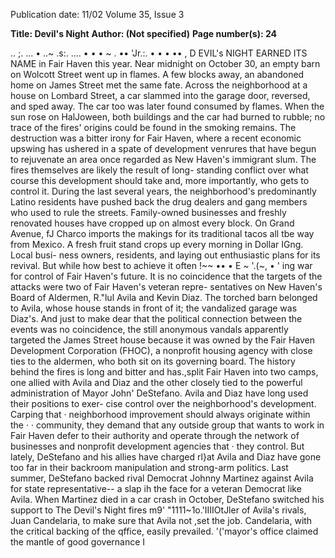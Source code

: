 Publication date: 11/02
Volume 35, Issue 3

**Title: Devil's Night**
**Author:  (Not specified)**
**Page number(s): 24**

.. 
;. ... 
• ..~ .s:. 
.... • • 
• ~ 
. •• 
'Jr.:. • • • •• 
, 
D
EVIL's NIGHT EARNED ITS NAME in Fair Haven this year. Near 
midnight on October 30, an empty barn on Wolcott Street went 
up in flames. A few blocks away, an abandoned home on James Street 
met the same fate. Across the neighborhood at a house on Lombard 
Street, a car slammed into the garage door, reversed, and sped away. 
The car too was later found consumed by flames. When the sun rose 
on HalJoween, both buildings and the car had burned to rubble; no 
trace of the fires' origins could be found in the smoking remains. 
The destruction was a bitter irony for Fair Haven, where a recent 
economic upswing has ushered in a spate of development venrures 
that have begun to rejuvenate an area once regarded as New Haven's 
immigrant slum. The fires themselves are likely the result of long-
standing conflict over what course this development should take and, 
more importantly, who gets to control it. During the last several years, 
the neighborhood's predominantly Latino residents have pushed back 
the drug dealers and gang members who used to rule the streets. 
Family-owned businesses and freshly renovated houses have cropped 
up on almost every block. On Grand Avenue, fJ Charco imports the 
makings for its traditional tacos all tbe way from Mexico. A fresh fruit 
stand crops up every morning in 
Dollar IGng. Local busi-
ness owners, residents, and 
laying out enthusiastic 
plans for its revival. But while 
how best to achieve it often 
!~~ 
•• 
• 
E 
~ 
'.(~, • 
' 
ing war for control of Fair Haven's future. It is no coincidence that 
the targets of the attacks were two of Fair Haven's veteran repre-
sentatives on New Haven's Board of Aldermen, R."lul Avila and 
Kevin Diaz. The torched barn belonged to Avila, whose house 
stands in front of it; the vandalized garage was Diaz's. And just to 
make dear that the political connection between the events was no 
coincidence, the still anonymous vandals apparently targeted the 
James Street house because it was owned by the Fair Haven 
Development Corporation (FHOC), a nonprofit housing agency 
with close ties to the aldermen, who both sit on its governing 
board. 
The history behind the fires is long and bitter and has.,split 
Fair Haven into two camps, one allied with Avila and Diaz and the 
other closely tied to the powerful administration of Mayor John' 
DeStefano. Avila and Diaz have long used their positions to exer-
cise control over the neighborhood's development. Carping that · 
neighborhood improvement should always originate within the · · 
community, they demand that any outside group that wants to 
work in Fair Haven defer to their authority and operate through 
the network of businesses and nonprofit development agencies that · 
they control. But lately, DeStefano and his allies have charged rl}at 
Avila and Diaz have gone too far in their backroom manipulation 
and strong-arm politics. Last summer, DeStefano backed rival 
Democrat Johnny Martinez against Avila for state representative--
a slap ih the face for a veteran Democrat like Avila. When Martinez 
died in a car crash in October, DeStefano switched his support to 
The Devil's Night fires m9' 
"1111~1o.'IIIIOtJler of Avila's rivals, Juan Candelaria, to make sure that Avila 
not ,set the job. Candelaria, with the critical backing of the 
qffice, easily prevailed. 
'('mayor's office claimed the mantle of good governance 
I
